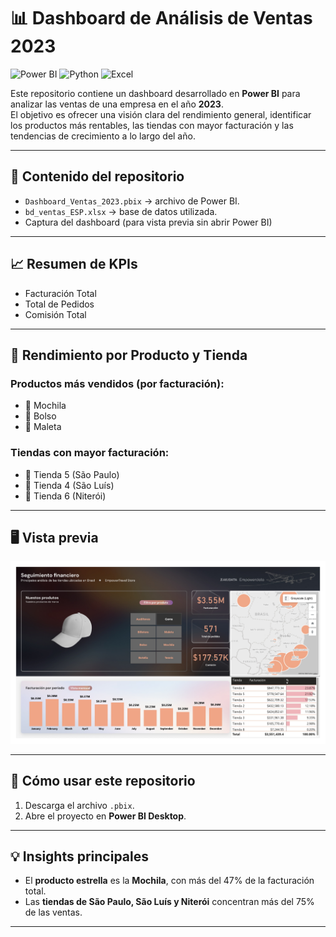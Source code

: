 # 📊 Dashboard de Análisis de Ventas 2023

![Power BI](https://img.shields.io/badge/Power%20BI-Data%20Visualization-yellow?logo=powerbi&logoColor=white)
![Python](https://img.shields.io/badge/Data%20Prep-Python-blue?logo=python&logoColor=white)
![Excel](https://img.shields.io/badge/Dataset-Excel-green?logo=microsoft-excel&logoColor=white)

Este repositorio contiene un dashboard desarrollado en **Power BI** para analizar las ventas de una empresa en el año **2023**.  
El objetivo es ofrecer una visión clara del rendimiento general, identificar los productos más rentables, las tiendas con mayor facturación y las tendencias de crecimiento a lo largo del año.

---

## 📂 Contenido del repositorio
- `Dashboard_Ventas_2023.pbix` → archivo de Power BI.
- `bd_ventas_ESP.xlsx` → base de datos utilizada.
- Captura del dashboard (para vista previa sin abrir Power BI)

---

## 📈 Resumen de KPIs
- Facturación Total
- Total de Pedidos  
- Comisión Total  

---

## 🛒 Rendimiento por Producto y Tienda
### Productos más vendidos (por facturación):
- 🎒 Mochila 
- 👜 Bolso
- 💼 Maleta

### Tiendas con mayor facturación:
- 🏬 Tienda 5 (São Paulo)
- 🏬 Tienda 4 (São Luís)
- 🏬 Tienda 6 (Niterói) 

---

## 🖥️ Vista previa
![Dashboard Preview](dashboard_preview.jpg)

---

## 🚀 Cómo usar este repositorio
1. Descarga el archivo `.pbix`.  
2. Abre el proyecto en **Power BI Desktop**.    

---

## 💡 Insights principales
- El **producto estrella** es la **Mochila**, con más del 47% de la facturación total.  
- Las **tiendas de São Paulo, São Luís y Niterói** concentran más del 75% de las ventas.   

---
